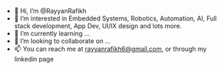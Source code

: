 - 👋 Hi, I’m @RayyanRafikh
- 👀 I’m interested in Embedded Systems, Robotics, Automation, AI, Full stack development, App Dev, UI/IX design and lots more.
- 🌱 I’m currently learning ...
- 💞️ I’m looking to collaborate on ...
- 📫 You can reach me at rayyanrafikh6@gmail.com, or through my linkedin page 

<!---
RayyanRafikh/RayyanRafikh is a ✨ special ✨ repository because its `README.md` (this file) appears on your GitHub profile.
You can click the Preview link to take a look at your changes.
--->
